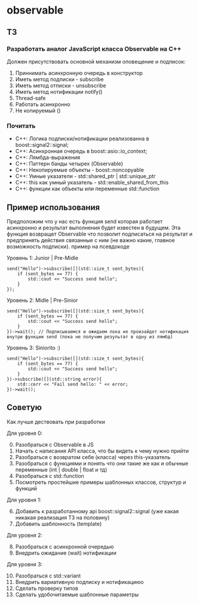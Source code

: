 # observable
## ТЗ
### Разработать аналог JavaScript класса Observable на С++

Должен присутствовать основной механизм оповещение и подписок:

 1) Приннимать асинхронную очередь в конструктор 
 2) Иметь метод подписки - subscribe 
 3) Иметь метод отписки - unsubscribe 
 4) Иметь метод нотификации notify() 
 5) Thread-safe
 6) Работать асинхронно
 7) Не копируемый ()

### Почитать

 - C++: Логика подписки/нотификации реализованна в boost::signal2::signal; 
 - C++: Асинхронная очередь в boost::asio::io_context; 
 - C++: Лямбда-выражения
 - C++: Паттерн банды четырех (Observable)
 - C++: Некопируемые объекты - boost::noncopyable
 - С++: Умные указатели - std::shared_ptr | std::unique_ptr
 - C++: this как умный указатель - std::enable_shared_from_this
 - C++: функции как объекты или переменные std::function

## Пример использования

Предположим что у нас есть функция send которая работает асинхронно и результат выполнения будет известен в будущем. Эта функция возвращет Observable что позволит подписаться на результат и предпринять действия связанные с ним (не важно какие, главное возможность подписки).
пример на псевдокоде

Уровень 1: Junior | Pre-Midle
```Pseudo
send("Hello")->subscribe([](std::size_t sent_bytes){
    if (sent_bytes == 77) {
        std::cout << "Success send hello";
    }
});
```
Уровень 2: Midle | Pre-Sinior
```Pseudo
send("Hello")->subscribe([](std::size_t sent_bytes){
    if (sent_bytes == 77) {
        std::cout << "Success send hello";
    }
})->wait(); // Подписываемся и ожидаем пока не произайдет нотификация внутри функции send (пока не получим результат в одну из лямбд)
```

Уровень 3: Siniorito :)
```Pseudo
send("Hello")->subscribe([](std::size_t sent_bytes){
    if (sent_bytes == 77) {
        std::cout << "Success send hello";
    }
})->subscribe([](std::string error){
    std::cerr << "Fail send hello: " << error;
})->wait();
```

## Советую
Как лучше дествовать при разработки

Для уровня 0:

 0) Разобраться с Observable в JS
 1) Начать с написания API класса, что бы видеть к чему нужно прийти
 2) Разобраться с возвратом себя (класса) через this-указатель
 3) Разобраться с функциями и понять что они такие же как и обычные переменные (int | double | float и тд)
 4) Разобраться с std::function
 5) Посмотреть простейшие примеры шаблонных классов, структур и функций

Для уровня 1: 

 6) Добавить к разработанному api boost::signal2::signal (уже какая никакая реализация ТЗ на половину)
 7) Добавить шаблонность (template<typename T>)

Для уровня 2:
 
 8) Разобраться с aсинхронной очередью
 9) Внедрить ожидание (wait) нотификации

Для уровня 3:
 
 10) Разобраться с std::variant
 11) Внедрить вариативную подписку и нотификациюо
 12) Сделать проверку типов
 13) Сделать удобочитаемые шаблонные параметры
